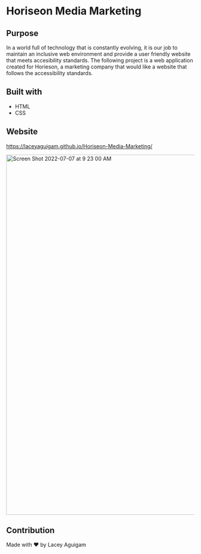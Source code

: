 # Horiseon Media Marketing

## Purpose
In a world full of technology that is constantly evolving, it is our job to maintain an inclusive web environment and provide a user friendly website that meets accesibility standards. The following project is a web application created for Horieson, a marketing company that would like a website that follows the accessibility standards. 


## Built with
* HTML
* CSS


## Website
https://laceyaguigam.github.io/Horiseon-Media-Marketing/


<img width="960" alt="Screen Shot 2022-07-07 at 9 23 00 AM" src="https://user-images.githubusercontent.com/105749016/177829322-1c2ba251-bb86-44df-ba92-1435a00d81aa.png">


## Contribution 
Made with ❤️ by Lacey Aguigam
